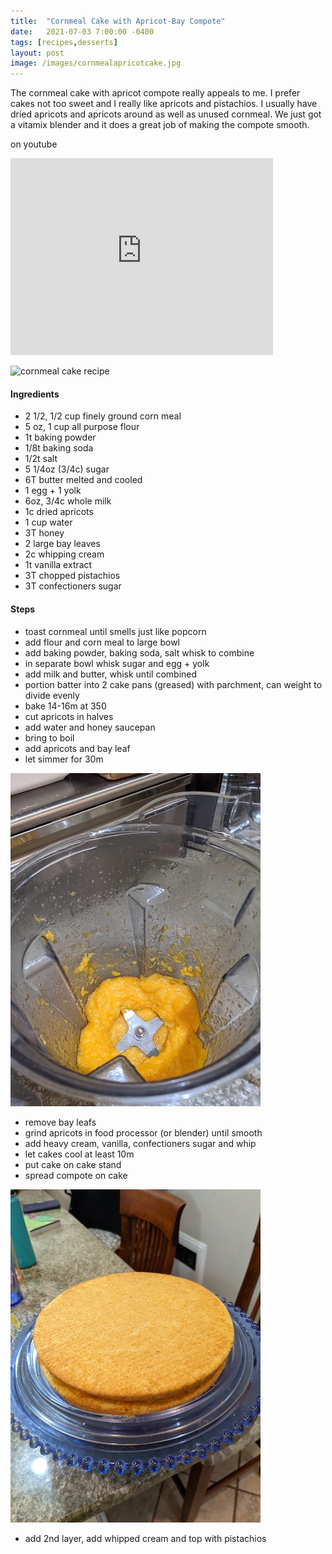 ```yaml
---
title:  "Cornmeal Cake with Apricot-Bay Compote"
date:   2021-07-03 7:00:00 -0400
tags: [recipes,desserts]
layout: post
image: /images/cornmealapricotcake.jpg
---
```


The cornmeal cake with apricot compote really appeals to me.  I prefer cakes not too sweet and I really like apricots and pistachios.  I usually have dried apricots and apricots around as well as unused cornmeal. We just got a vitamix blender and it does a great job of making the compote smooth.

on youtube
<iframe width="420" height="315" src="https://www.youtube.com/embed/snB3t0NQsVM" frameborder="0" allowfullscreen></iframe>

![cornmeal cake recipe](https://www.americastestkitchen.com/recipes/14040-cornmeal-cake-with-apricot-bay-compote)


#### Ingredients
- 2 1/2, 1/2 cup finely ground corn meal
- 5 oz, 1 cup all purpose flour
- 1t baking powder
- 1/8t baking soda
- 1/2t salt
- 5 1/4oz (3/4c) sugar
- 6T butter melted and cooled
- 1 egg + 1 yolk
- 6oz, 3/4c whole milk
- 1c dried apricots
- 1 cup water
- 3T honey
- 2 large bay leaves
- 2c whipping cream
- 1t vanilla extract
- 3T chopped pistachios
- 3T confectioners sugar

#### Steps
- toast cornmeal until smells just like popcorn
- add flour and corn meal to large bowl
- add baking powder, baking soda, salt whisk to combine
- in separate bowl whisk sugar and egg + yolk
- add milk and butter, whisk until combined
- portion batter into 2 cake pans (greased) with parchment, can weight to divide evenly
- bake 14-16m at 350
- cut apricots in halves
- add water and honey saucepan
- bring to boil
- add apricots and bay leaf
- let simmer for 30m

![apricot compote](/images/cornmealapricotcake1.jpg)

- remove bay leafs
- grind apricots in food processor (or blender) until smooth
- add heavy cream, vanilla, confectioners sugar and whip
- let cakes cool at least 10m
- put cake on cake stand
- spread compote on cake

![2 layers of cake with compote in middle](/images/cornmealapricotcake2.jpg)

- add 2nd layer, add whipped cream and top with pistachios